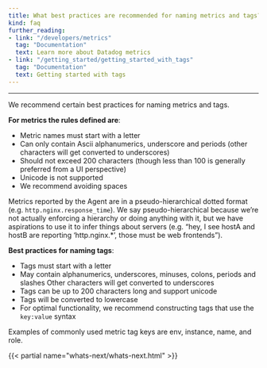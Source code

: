 ```yaml
---
title: What best practices are recommended for naming metrics and tags?
kind: faq
further_reading:
- link: "/developers/metrics"
  tag: "Documentation"
  text: Learn more about Datadog metrics
- link: "/getting_started/getting_started_with_tags"
  tag: "Documentation"
  text: Getting started with tags
---
```


---

We recommend certain best practices for naming metrics and tags.

**For metrics the rules defined are**:

* Metric names must start with a letter
* Can only contain Ascii alphanumerics, underscore and periods (other characters will get converted to underscores)
* Should not exceed 200 characters (though less than 100 is generally preferred from a UI perspective)
* Unicode is not supported
* We recommend avoiding spaces

Metrics reported by the Agent are in a pseudo-hierarchical dotted format (e.g. `http.nginx.response_time`). We say pseudo-hierarchical because we’re not actually enforcing a hierarchy or doing anything with it, but we have aspirations to use it to infer things about servers (e.g. “hey, I see hostA and hostB are reporting ‘http.nginx.*’, those must be web frontends”).

**Best practices for naming tags**:

* Tags must start with a letter
* May contain alphanumerics, underscores, minuses, colons, periods and slashes
Other characters will get converted to underscores
* Tags can be up to 200 characters long and support unicode
* Tags will be converted to lowercase
* For optimal functionality, we recommend constructing tags that use the `key:value` syntax

Examples of commonly used metric tag keys are env, instance, name, and role.

{{< partial name="whats-next/whats-next.html" >}}

